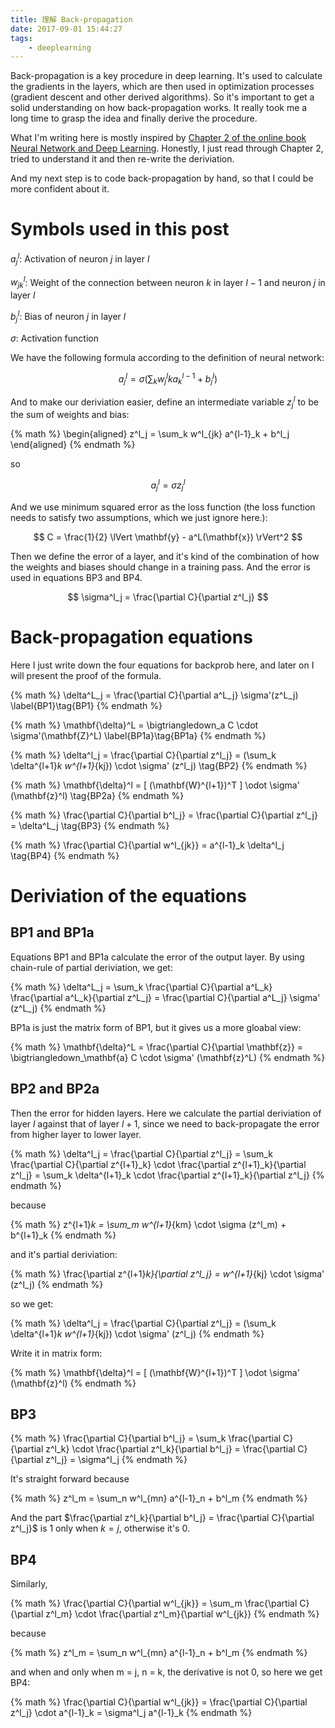 ```yaml
---
title: 理解 Back-propagation
date: 2017-09-01 15:44:27
tags:
    - deeplearning
---
```


Back-propagation is a key procedure in deep learning. It's used to calculate the gradients in the layers, which are then used in optimization processes (gradient descent and other derived algorithms). So it's important to get a solid understanding on how back-propagation works. It really took me a long time to grasp the idea and finally derive the procedure.

What I'm writing here is mostly inspired by [Chapter 2 of the online book Neural Network and Deep Learning](http://neuralnetworksanddeeplearning.com/chap2.html). Honestly, I just read through Chapter 2, tried to understand it and then re-write the deriviation.

And my next step is to code back-propagation by hand, so that I could be more confident about it.

<!--more-->

# Symbols used in this post

$a^l_j$: Activation of neuron $j$ in layer $l$

$w^l_{jk}$: Weight of the connection between neuron $k$ in layer $l-1$ and neuron $j$ in layer $l$

$b^l_j$: Bias of neuron $j$ in layer $l$

$\sigma$: Activation function

We have the following formula according to the definition of neural network:

$$
a^l_j = \sigma(\sum_k w^l_jk a^{l-1}_k + b^l_j)
$$

And to make our deriviation easier, define an intermediate variable $z^l_j$ to be the sum of weights and bias:

{% math %}
\begin{aligned}
z^l_j = \sum_k w^l_{jk} a^{l-1}_k + b^l_j
\end{aligned}
{% endmath %}

so

$$
a^l_j = \sigma z^l_j
$$

And we use minimum squared error as the loss function (the loss function needs to satisfy two assumptions, which we just ignore here.):

$$
C = \frac{1}{2} \lVert \mathbf{y} - a^L(\mathbf{x}) \rVert^2
$$

Then we define the error of a layer, and it's kind of the combination of how the weights and biases should change in a training pass. And the error is used in equations BP3 and BP4.

$$
\sigma^l_j = \frac{\partial C}{\partial z^l_j}
$$

# Back-propagation equations

Here I just write down the four equations for backprob here, and later on I will present the proof of the formula.

{% math %}
\delta^L_j = \frac{\partial C}{\partial a^L_j} \sigma'(z^L_j) \label{BP1}\tag{BP1}
{% endmath %}

{% math %}
\mathbf{\delta}^L = \bigtriangledown_a C \cdot \sigma'(\mathbf{Z}^L) \label{BP1a}\tag{BP1a}
{% endmath %}

{% math %}
\delta^l_j = \frac{\partial C}{\partial z^l_j} = (\sum_k \delta^{l+1}_k w^{l+1}_{kj}) \cdot \sigma' (z^l_j) \tag{BP2}
{% endmath %}

{% math %}
\mathbf{\delta}^l = [ (\mathbf{W}^{l+1})^T ] \odot \sigma' (\mathbf{z}^l) \tag{BP2a}
{% endmath %}

{% math %}
\frac{\partial C}{\partial b^l_j} = \frac{\partial C}{\partial z^l_j} = \delta^L_j \tag{BP3}
{% endmath %}

{% math %}
\frac{\partial C}{\partial w^l_{jk}} = a^{l-1}_k \delta^l_j \tag{BP4}
{% endmath %}

# Deriviation of the equations

## BP1 and BP1a

Equations BP1 and BP1a calculate the error of the output layer. By using chain-rule of partial deriviation, we get:

{% math %}
\delta^L_j = \sum_k \frac{\partial C}{\partial a^L_k} \frac{\partial a^L_k}{\partial z^L_j} = \frac{\partial C}{\partial a^L_j} \sigma' (z^L_j)
{% endmath %}

BP1a is just the matrix form of BP1, but it gives us a more gloabal view:

{% math %}
\mathbf{\delta}^L = \frac{\partial C}{\partial \mathbf{z}} = \bigtriangledown_\mathbf{a} C \cdot \sigma' (\mathbf{z}^L)
{% endmath %}

## BP2 and BP2a

Then the error for hidden layers. Here we calculate the partial deriviation of layer $l$ against that of layer $l+1$, since we need to back-propagate the error from higher layer to lower layer.

{% math %}
\delta^l_j = \frac{\partial C}{\partial z^l_j} = \sum_k \frac{\partial C}{\partial z^{l+1}_k} \cdot \frac{\partial z^{l+1}_k}{\partial z^l_j} = \sum_k \delta^{l+1}_k \cdot \frac{\partial z^{l+1}_k}{\partial z^l_j}
{% endmath %}

because

{% math %}
z^{l+1}_k = \sum_m w^{l+1}_{km} \cdot \sigma (z^l_m) + b^{l+1}_k
{% endmath %}

and it's partial deriviation:

{% math %}
\frac{\partial z^{l+1}_k}{\partial z^l_j} = w^{l+1}_{kj} \cdot \sigma' (z^l_j)
{% endmath %}

so we get:

{% math %}
\delta^l_j = \frac{\partial C}{\partial z^l_j} = (\sum_k \delta^{l+1}_k w^{l+1}_{kj}) \cdot \sigma' (z^l_j)
{% endmath %}

Write it in matrix form:

{% math %}
\mathbf{\delta}^l = [ (\mathbf{W}^{l+1})^T ] \odot \sigma' (\mathbf{z}^l)
{% endmath %}

## BP3

{% math %}
\frac{\partial C}{\partial b^l_j} = \sum_k \frac{\partial C}{\partial z^l_k} \cdot \frac{\partial z^l_k}{\partial b^l_j} = \frac{\partial C}{\partial z^l_j} = \sigma^l_j
{% endmath %}

It's straight forward because

{% math %}
z^l_m = \sum_n w^l_{mn} a^{l-1}_n + b^l_m
{% endmath %}

And the part $\frac{\partial z^l_k}{\partial b^l_j} = \frac{\partial C}{\partial z^l_j}$ is 1 only when $k = j$, otherwise it's 0.

## BP4

Similarly,

{% math %}
\frac{\partial C}{\partial w^l_{jk}} = \sum_m \frac{\partial C}{\partial z^l_m} \cdot \frac{\partial z^l_m}{\partial w^l_{jk}}
{% endmath %}

because

{% math %}
z^l_m = \sum_n w^l_{mn} a^{l-1}_n + b^l_m
{% endmath %}

and when and only when m = j, n = k, the derivative is not 0, so here we get BP4:

{% math %}
\frac{\partial C}{\partial w^l_{jk}} = \frac{\partial C}{\partial z^l_j} \cdot a^{l-1}_k = \sigma^l_j a^{l-1}_k
{% endmath %}
